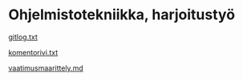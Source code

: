 # Ohjelmistotekniikka, harjoitustyö

[gitlog.txt](https://github.com/HilriL/ot-harjoitustyo/blob/master/laskarit/viikko1/gitlog.txt)

[komentorivi.txt](https://github.com/HilriL/ot-harjoitustyo/blob/master/laskarit/viikko1/komentorivi.txt)

[vaatimusmaarittely.md](https://github.com/HilriL/ot-harjoitustyo/blob/master/dokumentaatio/vaatimusmaarittely.md)
